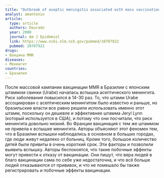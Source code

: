 ```yaml
---
title: "Outbreak of aseptic meningitis associated with mass vaccination with a urabe-containing measles-mumps-rubella vaccine: implications for immunization programs"
analyst: amantonio
article:
  type: article
  authors: Dourado
  year: 2000
  journal: Am J Epidemiol
  link: https://www.ncbi.nlm.nih.gov/pubmed/10707922
  pubmed: 10707922
drugs:
- Вакцина MMR
diseases:
- Менингит
countries:
- Бразилия
---
```


После массовой кампании вакцинации MMR в Бразилии с японским штаммом свинки (Urabe) началась вспышка асептического менингита. Риск заболевания повысился в 14-30 раз.
То, что штамм Urabe ассоциирован с асептическим менингитом было известно и раньше, но бразильские власти все равно решили использовать именно этот штамм, поскольку он дешевле и эффективнее штамма Jeryl Lynn (который используется в США), и потому что они посчитали, что риск менингита довольно низкий.
Во Франции вакцинация с тем же штаммом не привела к вспышке менингита. Авторы объясняют этот феномен тем, что в Бразилии вспышки наблюдались в основном в больших городах, где люди живут недалеко от больниц. Кроме того, большое количество детей были привиты в очень короткий срок. Эти факторы и позволили выявить вспышку.
Авторы беспокоятся, что такие побочные эффекты могут привести к отказу от вакцинации. Они пишут, что вера людей в благо вакцинации сама по себе уже недостаточна, и что всё больше людей отказываются от прививок, и что не помешало бы также регистрировать и побочные эффекты вакцинации.
